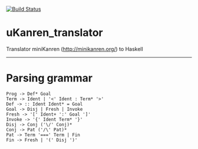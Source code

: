 [![Build Status](https://travis-ci.org/Pluralia/uKanren_translator.svg?branch=master)](https://travis-ci.org/Pluralia/uKanren_translator)

# uKanren_translator

Translator miniKanren (http://minikanren.org/) to Haskell

-------

# Parsing grammar
```
Prog -> Def* Goal
Term -> Ident | '<' Ident : Term* '>'
Def -> :: Ident Ident* = Goal
Goal -> Disj | Fresh | Invoke
Fresh -> '[' Ident+ ':' Goal ']'
Invoke -> '{' Ident Term* '}'
Disj -> Conj ('\/' Conj)*
Conj -> Pat ('/\' Pat)*
Pat -> Term '===' Term | Fin
Fin -> Fresh | '(' Disj ')'
```

